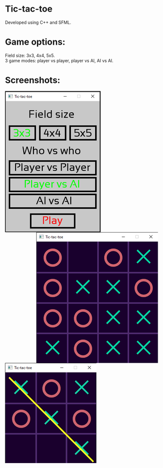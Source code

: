 # Tic-tac-toe
Developed using C++ and SFML.
# Game options:
Field size: 3x3, 4x4, 5x5.
<br/>
3 game modes: player vs player, player vs AI, AI vs AI.
# Screenshots:
<div class="rows">
  <img src="images/TTT_menu.PNG" align="left"/>
  <img src="images/TTT_4x4.png" align="right"/>
</div>
<img src="images/TTT_3x3.png" align="left"/>
